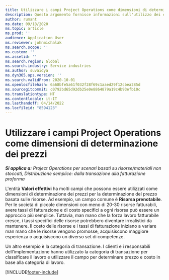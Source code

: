 ```yaml
---
title: Utilizzare i campi Project Operations come dimensioni di determinazione dei prezzi
description: Questo argomento fornisce informazioni sull'utilizzo dei campi come dimensioni di determinazione dei prezzi in Dynamics 365 Project Operations.
author: rumant
ms.date: 09/18/2020
ms.topic: article
ms.prod: ''
audience: Application User
ms.reviewer: johnmichalak
ms.search.scope: ''
ms.custom: ''
ms.assetid: ''
ms.search.region: Global
ms.search.industry: Service industries
ms.author: suvaidya
ms.dyn365.ops.version: ''
ms.search.validFrom: 2020-10-01
ms.openlocfilehash: 6a68bfe5a61f032f28f69c1aaed29f12cbea285d
ms.sourcegitcommit: c0792bd65d92db25e0e8864879a19c4b93efb10c
ms.translationtype: HT
ms.contentlocale: it-IT
ms.lasthandoff: 04/14/2022
ms.locfileid: "8594123"
---
```

# <a name="project-operations-fields-as-pricing-dimensions"></a>Utilizzare i campi Project Operations come dimensioni di determinazione dei prezzi

_**Si applica a:** Project Operations per scenari basati su risorse/materiali non stoccati, Distribuzione semplice: dalla transazione alla fatturazione proforma_

L'entità **Valori effettivi** ha molti campi che possono essere utilizzati come dimensioni di determinazione dei prezzi per la determinazione del prezzo basata sulle risorse. Ad esempio, un campo comune è **Risorsa prenotabile**. Per le società di piccole dimensioni con meno di 20-30 risorse fatturabili, avere tassi di fatturazione e di costo specifici a ogni risorsa può essere un approccio più semplice. Tuttavia, man mano che la forza lavoro fatturabile cresce, i tassi specifici delle risorse potrebbero diventare irrealistici da mantenere. Il costo delle risorse e i tassi di fatturazione iniziano a variare man mano che le risorse vengono promosse, acquisiscono maggiore esperienza o acquisiscono un diverso set di competenze. 

Un altro esempio è la categoria di transazione. I clienti e i responsabili dell'implementazione hanno utilizzato la categoria di transazione per classificare il lavoro e utilizzare il campo per determinare prezzo e costo in base alla categoria di lavoro.


[!INCLUDE[footer-include](../includes/footer-banner.md)]